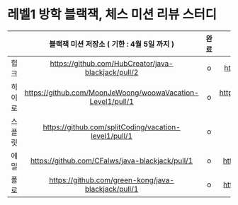 # 레벨1 방학 블랙잭, 체스 미션 리뷰 스터디


|  | 블랙잭 미션 저장소 ( 기한 : 4월 5일 까지 )| 완료 | 체스 미션 저장소 | 완료 |
| :-----: | :-------------: | :-------: | :-------: | :---------: |
| 헙크      |https://github.com/HubCreator/java-blackjack/pull/2|o|https://github.com/HubCreator/java-chess/pull/1|o|
| 히이로    |https://github.com/MoonJeWoong/woowaVacation-Level1/pull/1|o|https://github.com/MoonJeWoong/woowaVacation-Level1/pull/2|o|
| 스플릿    |https://github.com/splitCoding/vacation-level1/pull/1|o|https://github.com/splitCoding/vacation-level1/pull/2|o|
| 에밀      |https://github.com/CFalws/java-blackjack/pull/1|o|https://github.com/CFalws/java-chess/pull/1/files |o|
| 폴로      |https://github.com/green-kong/java-blackjack/pull/1|o|https://github.com/green-kong/java-chess/pull/1|o|
